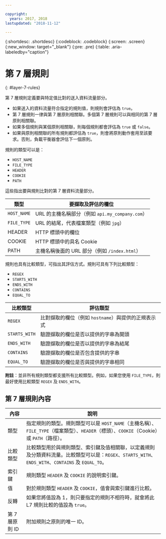 ```yaml
---

copyright:
  years: 2017, 2018
lastupdated: "2018-11-12"

---
```


{:shortdesc: .shortdesc}
{:codeblock: .codeblock}
{:screen: .screen}
{:new_window: target="_blank"}
{:pre: .pre}
{:table: .aria-labeledby="caption"}

# 第 7 層規則
{: #layer-7-rules}

第 7 層規則定義要與特定值比對的送入資料流量部分。

* 如果送入的資料流量符合指定的規則值，則規則會評估為 `true`。
* 第 7 層規則一律與第 7 層原則相關聯。多個第 7 層規則可以與相同的第 7 層原則相關聯。
* 如果多個規則與某個原則相關聯，則每個規則都會評估為 `true` 或 `false`。 
* 如果與原則相關聯的所有規則都評估為 `true`，則會將原則動作套用至該要求。否則，負載平衡器會評估下一個原則。

規則的類型可以是： 

* `HOST_NAME`
* `FILE_TYPE`
* `HEADER`
* `COOKIE`
* `PATH`

這些指出要與規則比對的第 7 層資料流量部分。

類型      | 要擷取及評估的欄位
----------| -----------------------
`HOST_NAME` |URL 的主機名稱部分（例如 `api.my_company.com`）
`FILE_TYPE` |URL 的結尾，代表檔案類型（例如 `jpg`）
HEADER    | HTTP 標頭中的欄位
COOKIE    | HTTP 標頭中的具名 Cookie
PATH      |主機名稱後面的 URL 部分（例如 `/index.html`）

規則也具有比較類型，可指出其評估方式。規則可具有下列比較類型： 

* `REGEX`
* `STARTS_WITH`
* `ENDS_WITH`
* `CONTAINS`
* `EQUAL_TO`

比較類型        |  評估類型
----------------|---------------------
`REGEX`           |比對擷取的欄位（例如 `hostname`）與提供的正規表示式
`STARTS_WITH`     |  驗證擷取的欄位是否以提供的字串為開頭
`ENDS_WITH`       |  驗證擷取的欄位是否以提供的字串為結尾
`CONTAINS`        |  驗證擷取的欄位是否包含提供的字串
`EQUAL_TO`        |  驗證擷取的欄位是否與提供的字串相同

**附註**：並非所有規則類型都支援所有比較類型。例如，如果您使用 `FILE_TYPE`，則最好使用比較類型 `REGEX` 及 `ENDS_WITH`。

## 第 7 層規則內容

內容      |說明 
------------- | -------------
類型 | 指定規則的類型。規則類型可以是 `HOST_NAME`（主機名稱）、`FILE_TYPE`（檔案類型）、`HEADER`（標頭）、`COOKIE`（Cookie）或 `PATH`（路徑）。
比較類型        | 比較類型用於與規則類型、索引鍵及值相關聯，以定義規則及分類資料流量。比較類型可以是：`REGEX`、`STARTS_WITH`、`ENDS_WITH`、`CONTAINS` 及 `EQUAL_TO`。
索引鍵 | 規則類型 `HEADER` 及 `COOKIE` 的說明索引鍵。
值 | 對於規則類型 `HEADER` 及 `COOKIE`，值會與索引鍵進行比較。
反轉 | 如果您將值設為 1，則只要指定的規則不相符時，就會將此 L7 規則比較的值設為 `true`。
第 7 層原則 ID | 附加規則之原則的唯一 ID。
